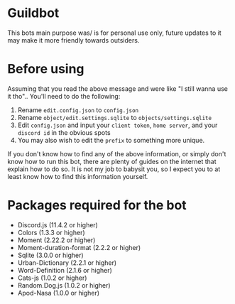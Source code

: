 # Guildbot
This bots main purpose was/ is for personal use only, future updates to it may make it more friendly towards outsiders.

# Before using
Assuming that you read the above message and were like "I still wanna use it tho"..
You'll need to do the following:
1.   Rename `edit.config.json` to `config.json`
2.   Rename `object/edit.settings.sqlite` to `objects/settings.sqlite`
3.   Edit `config.json` and input your `client token`, `home server`, and your `discord id` in the obvious spots
4.   You may also wish to edit the `prefix` to something more unique.

If you don't know how to find any of the above information, or simply don't know how to run this bot, there are plenty of guides on the internet that explain how to do so. It is not my job to babysit you, so I expect you to at least know how to find this information yourself.

# Packages required for the bot
- Discord.js (11.4.2 or higher)
- Colors (1.3.3 or higher)
- Moment (2.22.2 or higher)
- Moment-duration-format (2.2.2 or higher)
- Sqlite (3.0.0 or higher)
- Urban-Dictionary (2.2.1 or higher)
- Word-Definition (2.1.6 or higher)
- Cats-js (1.0.2 or higher)
- Random.Dog.js (1.0.2 or higher)
- Apod-Nasa (1.0.0 or higher)
